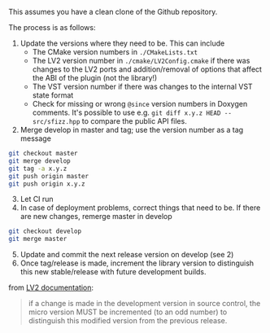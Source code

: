 This assumes you have a clean clone of the Github repository.

The process is as follows:

1. Update the versions where they need to be. This can include
    - The CMake version numbers in `./CMakeLists.txt`
    - The LV2 version number in `./cmake/LV2Config.cmake` if there was changes
      to the LV2 ports and addition/removal of options that affect the ABI of the plugin
      (not the library!)
    - The VST version number if there was changes to the internal VST state format
    - Check for missing or wrong `@since` version numbers in Doxygen comments.
      It's possible to use e.g. `git diff x.y.z HEAD -- src/sfizz.hpp`
      to compare the public API files.
2. Merge develop in master and tag; use the version number as a tag message
```bash
git checkout master
git merge develop
git tag -a x.y.z
git push origin master
git push origin x.y.z
```
3. Let CI run
4. In case of deployment problems, correct things that need to be.
   If there are new changes, remerge master in develop
```bash
git checkout develop
git merge master
```
5. Update and commit the next release version on develop (see 2)
6. Once tag/release is made, increment the library version to distinguish
   this new stable/release with future development builds.

from [LV2 documentation](http://lv2plug.in/ns/lv2core#microVersion):
> if a change is made in the development version in source control,
  the micro version MUST be incremented (to an odd number) to distinguish
  this modified version from the previous release.
